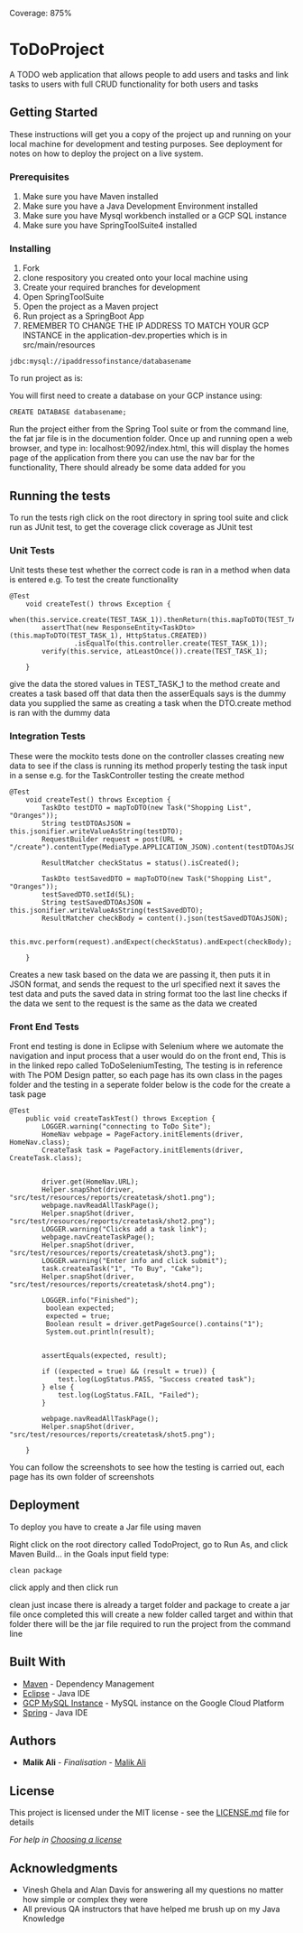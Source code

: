 Coverage: 875%
# ToDoProject

A TODO web application that allows people to add users and tasks and link tasks to users with full CRUD functionality for both users and tasks

## Getting Started

These instructions will get you a copy of the project up and running on your local machine for development and testing purposes. See deployment for notes on how to deploy the project on a live system.

### Prerequisites
 
1. Make sure you have Maven installed 
2. Make sure you have a Java Development Environment installed 
3. Make sure you have Mysql workbench installed or a GCP SQL instance 
4. Make sure you have SpringToolSuite4 installed 


### Installing

1. Fork
2. clone respository you created onto your local machine using
3. Create your required branches for development
4. Open SpringToolSuite
5. Open the project as a Maven project
6. Run project as a SpringBoot App 
7. REMEMBER TO CHANGE THE IP ADDRESS TO MATCH YOUR GCP INSTANCE in the application-dev.properties which is in src/main/resources
```
jdbc:mysql://ipaddressofinstance/databasename 
```


 To run project as is:

You will first need to create a database on your GCP instance using:
```
CREATE DATABASE databasename;
```
Run the project either from the Spring Tool suite or from the command line, the fat jar file is in the documention folder.
Once up and running open a web browser, and type in: localhost:9092/index.html, this will display the homes page of the application
from there you can use the nav bar for the functionality, There should already be some data added for you



## Running the tests

To run the tests righ click on the root directory in spring tool suite and click run as JUnit test, to get the coverage click coverage as JUnit test

### Unit Tests 

Unit tests these test whether the correct code is ran in a method when data is entered 
e.g. To test the create functionality 

```
@Test
	void createTest() throws Exception {
		when(this.service.create(TEST_TASK_1)).thenReturn(this.mapToDTO(TEST_TASK_1));
		assertThat(new ResponseEntity<TaskDto>(this.mapToDTO(TEST_TASK_1), HttpStatus.CREATED))
				.isEqualTo(this.controller.create(TEST_TASK_1));
		verify(this.service, atLeastOnce()).create(TEST_TASK_1);

	}
```

give the data the stored values in TEST_TASK_1 to the method create and creates a task based off that data then the asserEquals says is the dummy data you supplied the same as creating a task when the DTO.create method is ran with the dummy data 

### Integration Tests 
These were the mockito tests done on the controller classes creating new data to see if the class is running its method properly testing the task input in a sense 
e.g. for the TaskController testing the create method 

```
@Test
	void createTest() throws Exception {
		TaskDto testDTO = mapToDTO(new Task("Shopping List", "Oranges"));
		String testDTOAsJSON = this.jsonifier.writeValueAsString(testDTO);
		RequestBuilder request = post(URL + "/create").contentType(MediaType.APPLICATION_JSON).content(testDTOAsJSON);

		ResultMatcher checkStatus = status().isCreated();

		TaskDto testSavedDTO = mapToDTO(new Task("Shopping List", "Oranges"));
		testSavedDTO.setId(5L);
		String testSavedDTOAsJSON = this.jsonifier.writeValueAsString(testSavedDTO);
		ResultMatcher checkBody = content().json(testSavedDTOAsJSON);

		this.mvc.perform(request).andExpect(checkStatus).andExpect(checkBody);

	}
```
Creates a new task based on the data we are passing it, then puts it in JSON format, and sends the request to the url specified
next it saves the test data and puts the saved data in string format too 
the last line checks if the data we sent to the request is the same as the data we created

### Front End Tests

Front end testing is done in Eclipse with Selenium where we automate the navigation and input process that a user would do on the front end, This is in the linked repo called ToDoSeleniumTesting, The testing is in reference with The POM Design patter, so each page has its own class in the pages folder and the testing in a seperate folder below is the code for the create a task page 

```
@Test
	public void createTaskTest() throws Exception {
		LOGGER.warning("connecting to ToDo Site");
		HomeNav webpage = PageFactory.initElements(driver, HomeNav.class);
		CreateTask task = PageFactory.initElements(driver, CreateTask.class);

		
		driver.get(HomeNav.URL);
		Helper.snapShot(driver, "src/test/resources/reports/createtask/shot1.png");
		webpage.navReadAllTaskPage();
		Helper.snapShot(driver, "src/test/resources/reports/createtask/shot2.png");
		LOGGER.warning("Clicks add a task link");
		webpage.navCreateTaskPage();
		Helper.snapShot(driver, "src/test/resources/reports/createtask/shot3.png");
		LOGGER.warning("Enter info and click submit");
		task.createaTask("1", "To Buy", "Cake");
		Helper.snapShot(driver, "src/test/resources/reports/createtask/shot4.png");
		
		LOGGER.info("Finished");
		 boolean expected;
	     expected = true;
	     Boolean result = driver.getPageSource().contains("1");
	     System.out.println(result);
	
	       
        assertEquals(expected, result);
        
    	if ((expected = true) && (result = true)) {
			test.log(LogStatus.PASS, "Success created task");
		} else {
			test.log(LogStatus.FAIL, "Failed");
		}
    	
    	webpage.navReadAllTaskPage();
		Helper.snapShot(driver, "src/test/resources/reports/createtask/shot5.png");
		
	}
```

You can follow the screenshots to see how the testing is carried out, each page has its own folder of screenshots 

## Deployment

To deploy you have to create a Jar file using maven 

Right click on the root directory called TodoProject, go to Run As, and click Maven Build... in the Goals input field 
type:
```
clean package
```
click apply and then click run

clean just incase there is already a target folder and package to create a jar file
once completed this will create a new folder called target and within that folder there will be the jar file required to run the project from the command line 



## Built With

* [Maven](https://maven.apache.org/) - Dependency Management
* [Eclipse](https://www.eclipse.org/) - Java IDE
* [GCP MySQL Instance](https://cloud.google.com/) - MySQL instance on the Google Cloud Platform
* [Spring](https://spring.io/tools) - Java IDE


## Authors

* **Malik Ali** - *Finalisation*  - [Malik Ali](https://github.com/MalikAliQA)

## License

This project is licensed under the MIT license - see the [LICENSE.md](LICENSE.md) file for details 

*For help in [Choosing a license](https://choosealicense.com/)*

## Acknowledgments

* Vinesh Ghela and Alan Davis for answering all my questions no matter how simple or complex they were
* All previous QA instructors that have helped me brush up on my Java Knowledge

